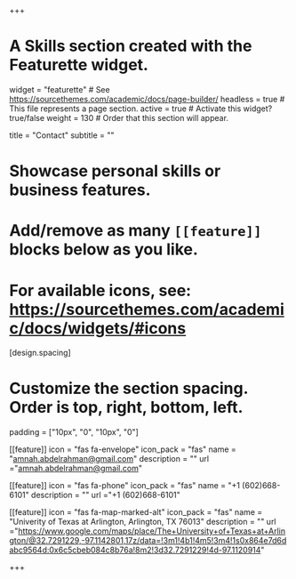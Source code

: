 
+++
# A Skills section created with the Featurette widget.
widget = "featurette"  # See https://sourcethemes.com/academic/docs/page-builder/
headless = true  # This file represents a page section.
active = true  # Activate this widget? true/false
weight = 130  # Order that this section will appear.

title = "Contact"
subtitle = ""

# Showcase personal skills or business features.
# 
# Add/remove as many `[[feature]]` blocks below as you like.
# 
# For available icons, see: https://sourcethemes.com/academic/docs/widgets/#icons

  
   [design.spacing]
  # Customize the section spacing. Order is top, right, bottom, left.
  padding = ["10px", "0", "10px", "0"]
  
    
[[feature]]
  icon = "fas fa-envelope"
  icon_pack = "fas"
  name = "amnah.abdelrahman@gmail.com"
  description = ""
  url ="amnah.abdelrahman@gmail.com"
 
 [[feature]]
  icon = "fas fa-phone"
  icon_pack = "fas"
  name = "+1 (602)668-6101"
  description = ""
  url ="+1 (602)668-6101"
  
   [[feature]]
  icon = "fas fa-map-marked-alt"
  icon_pack = "fas"
  name = "Univerity of Texas at Arlington, Arlington, TX 76013"
  description = ""
   url ="https://www.google.com/maps/place/The+University+of+Texas+at+Arlington/@32.7291229,-97.1142801,17z/data=!3m1!4b1!4m5!3m4!1s0x864e7d6dabc9564d:0x6c5cbeb084c8b76a!8m2!3d32.7291229!4d-97.1120914"
  
  
+++


